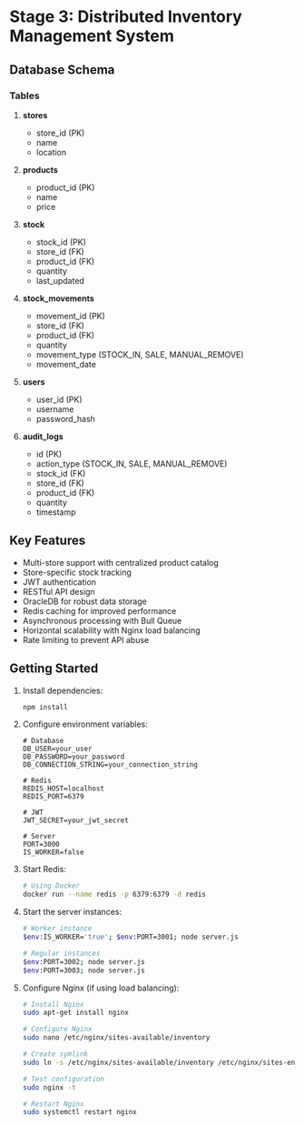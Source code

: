 # Stage 3: Distributed Inventory Management System

## Database Schema

### Tables

1. **stores**

   - store_id (PK)
   - name
   - location

2. **products**

   - product_id (PK)
   - name
   - price

3. **stock**

   - stock_id (PK)
   - store_id (FK)
   - product_id (FK)
   - quantity
   - last_updated

4. **stock_movements**

   - movement_id (PK)
   - store_id (FK)
   - product_id (FK)
   - quantity
   - movement_type (STOCK_IN, SALE, MANUAL_REMOVE)
   - movement_date

5. **users**

   - user_id (PK)
   - username
   - password_hash

6. **audit_logs**
   - id (PK)
   - action_type (STOCK_IN, SALE, MANUAL_REMOVE)
   - stock_id (FK)
   - store_id (FK)
   - product_id (FK)
   - quantity
   - timestamp

## Key Features

- Multi-store support with centralized product catalog
- Store-specific stock tracking
- JWT authentication
- RESTful API design
- OracleDB for robust data storage
- Redis caching for improved performance
- Asynchronous processing with Bull Queue
- Horizontal scalability with Nginx load balancing
- Rate limiting to prevent API abuse

## Getting Started

1. Install dependencies:

   ```bash
   npm install
   ```

2. Configure environment variables:

   ```env
   # Database
   DB_USER=your_user
   DB_PASSWORD=your_password
   DB_CONNECTION_STRING=your_connection_string

   # Redis
   REDIS_HOST=localhost
   REDIS_PORT=6379

   # JWT
   JWT_SECRET=your_jwt_secret

   # Server
   PORT=3000
   IS_WORKER=false
   ```

3. Start Redis:

   ```bash
   # Using Docker
   docker run --name redis -p 6379:6379 -d redis
   ```

4. Start the server instances:

   ```bash
   # Worker instance
   $env:IS_WORKER='true'; $env:PORT=3001; node server.js

   # Regular instances
   $env:PORT=3002; node server.js
   $env:PORT=3003; node server.js
   ```

5. Configure Nginx (if using load balancing):

   ```bash
   # Install Nginx
   sudo apt-get install nginx

   # Configure Nginx
   sudo nano /etc/nginx/sites-available/inventory

   # Create symlink
   sudo ln -s /etc/nginx/sites-available/inventory /etc/nginx/sites-enabled/

   # Test configuration
   sudo nginx -t

   # Restart Nginx
   sudo systemctl restart nginx
   ```
